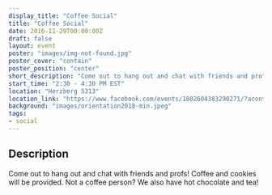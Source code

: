 ```yaml
---
display_title: "Coffee Social"
title: "Coffee Social"
date: 2016-11-29T00:00:00Z
draft: false
layout: event
poster: "images/img-not-found.jpg"
poster_cover: "contain"
poster_position: "center"
short_description: "Come out to hang out and chat with friends and profs! Coffee and cookies will be provided."
start_time: "2:30 - 4:30 PM EST"
location: "Herzberg 5313"
location_link: "https://www.facebook.com/events/1802604383290271/?acontext=%7B%22event_action_history%22%3A[%7B%22surface%22%3A%22page%22%7D]%7D"
background: "images/orientation2018-min.jpeg"
tags:
- social
---
```


## Description

Come out to hang out and chat with friends and profs! Coffee and cookies will be provided. Not a coffee person? We also have hot chocolate and tea!